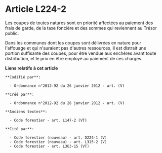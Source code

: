 # Article L224-2

Les coupes de toutes natures sont en priorité affectées au paiement des frais de garde, de la taxe foncière et des sommes qui
reviennent au Trésor public.

Dans les communes dont les coupes sont délivrées en nature pour l'affouage et qui n'auraient pas d'autres ressources, il est
distrait une portion suffisante des coupes, pour être vendue aux enchères avant toute distribution, et le prix en être
employé au paiement de ces charges.

**Liens relatifs à cet article**

	**Codifié par**:

	  - Ordonnance n°2012-92 du 26 janvier 2012 - art. (V)

	**Créé par**:

	  - Ordonnance n°2012-92 du 26 janvier 2012 - art. (V)

	**Anciens textes**:

	  - Code forestier - art. L147-2 (VT)

	**Cité par**:

	  - Code forestier (nouveau) - art. D224-1 (V)
	  - Code forestier (nouveau) - art. L315-2 (V)
	  - Code forestier - art. L363-15 (VT)
